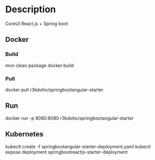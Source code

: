 # Description
CoreUI React.js + Spring boot

## Docker
### Build
mvn clean package docker:build

### Pull
docker pull r3kdotio/springbootangular-starter

## Run
docker run -p 8080:8080 r3kdotio/springbootangular-starter

## Kubernetes
kubectl create -f springbootangular-starter-deployment.yaml
kubectl expose deployment springbootreactjs-starter-deployment


